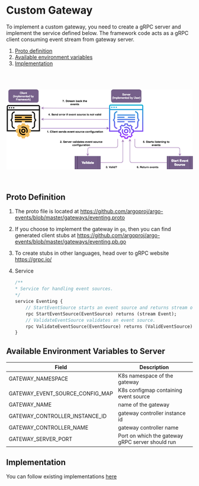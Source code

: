 # Custom Gateway

To implement a custom gateway, you need to create a gRPC server and implement the service defined below.
The framework code acts as a gRPC client consuming event stream from gateway server.

1. [Proto definition](#proto-definition)
2. [Available environment variables](#available-environment-variables-to-server)
3. [Implementation](#implementation)

<br/>
<br/>

<p align="center">
  <img src="https://github.com/argoproj/argo-events/blob/update-docs/docs/custom-gateway.png?raw=true" alt="Sensor"/>
</p>

<br/>

## Proto Definition
1. The proto file is located at https://github.com/argoproj/argo-events/blob/master/gateways/eventing.proto 

2. If you choose to implement the gateway in `go`, then you can find generated client stubs at https://github.com/argoproj/argo-events/blob/master/gateways/eventing.pb.go

3. To create stubs in other languages, head over to gRPC website https://grpc.io/
 
4. Service
    ```proto
    /**
    * Service for handling event sources.
    */
    service Eventing {
        // StartEventSource starts an event source and returns stream of events.
        rpc StartEventSource(EventSource) returns (stream Event);
        // ValidateEventSource validates an event source.
        rpc ValidateEventSource(EventSource) returns (ValidEventSource);
    }
    ```

## Available Environment Variables to Server
 
 |  Field               |  Description |
 |----------------------|--------------|
 |  GATEWAY_NAMESPACE                           | K8s namespace of the gateway |
 |  GATEWAY_EVENT_SOURCE_CONFIG_MAP            | K8s configmap containing event source|
 |  GATEWAY_NAME                               | name of the gateway |
 |  GATEWAY_CONTROLLER_INSTANCE_ID             | gateway controller instance id |
 | GATEWAY_CONTROLLER_NAME                     | gateway controller name
 | GATEWAY_SERVER_PORT                         | Port on which the gateway gRPC server should run 
 
## Implementation
You can follow existing implementations [here](../gateways)